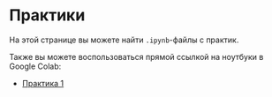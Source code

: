 # Практики

На этой странице вы можете найти `.ipynb`-файлы с практик. 

Также вы можете воспользоваться прямой ссылкой на ноутбуки в Google Colab:
* [Практика 1](https://colab.research.google.com/drive/1KTA6qkCdanyIpaiLQXqu0C7vftSo13BQ?usp=sharing)
